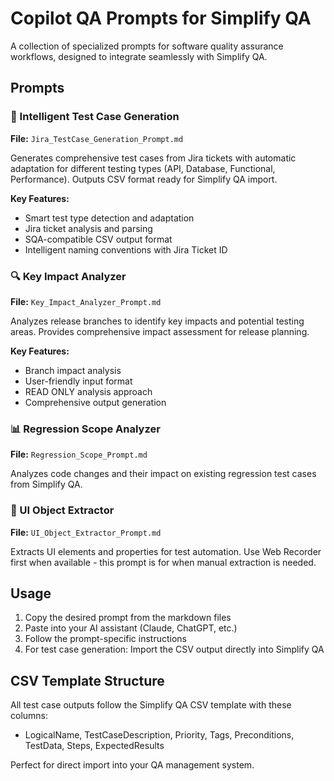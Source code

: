 # Copilot QA Prompts for Simplify QA

A collection of specialized prompts for software quality assurance workflows, designed to integrate seamlessly with Simplify QA.

## Prompts

### 🧪 Intelligent Test Case Generation

**File:** `Jira_TestCase_Generation_Prompt.md`

Generates comprehensive test cases from Jira tickets with automatic adaptation for different testing types (API, Database, Functional, Performance). Outputs CSV format ready for Simplify QA import.

**Key Features:**

- Smart test type detection and adaptation
- Jira ticket analysis and parsing
- SQA-compatible CSV output format
- Intelligent naming conventions with Jira Ticket ID

### 🔍 Key Impact Analyzer

**File:** `Key_Impact_Analyzer_Prompt.md`

Analyzes release branches to identify key impacts and potential testing areas. Provides comprehensive impact assessment for release planning.

**Key Features:**

- Branch impact analysis
- User-friendly input format
- READ ONLY analysis approach
- Comprehensive output generation

### 📊 Regression Scope Analyzer

**File:** `Regression_Scope_Prompt.md`

Analyzes code changes and their impact on existing regression test cases from Simplify QA.

### 🎯 UI Object Extractor

**File:** `UI_Object_Extractor_Prompt.md`

Extracts UI elements and properties for test automation. Use Web Recorder first when available - this prompt is for when manual extraction is needed.

## Usage

1. Copy the desired prompt from the markdown files
2. Paste into your AI assistant (Claude, ChatGPT, etc.)
3. Follow the prompt-specific instructions
4. For test case generation: Import the CSV output directly into Simplify QA

## CSV Template Structure

All test case outputs follow the Simplify QA CSV template with these columns:

- LogicalName, TestCaseDescription, Priority, Tags, Preconditions, TestData, Steps, ExpectedResults

Perfect for direct import into your QA management system.
